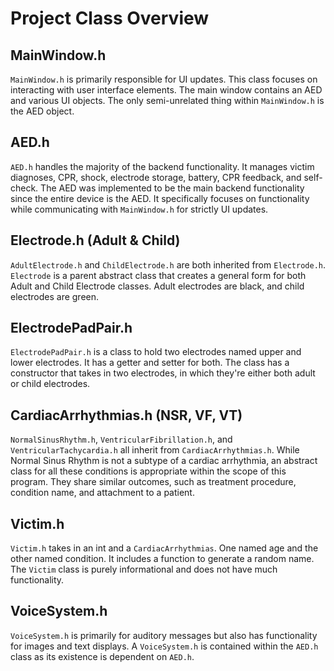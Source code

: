 # Project Class Overview

## MainWindow.h

`MainWindow.h` is primarily responsible for UI updates. This class focuses on interacting with user interface elements. The main window contains an AED and various UI objects. The only semi-unrelated thing within `MainWindow.h` is the AED object.

## AED.h

`AED.h` handles the majority of the backend functionality. It manages victim diagnoses, CPR, shock, electrode storage, battery, CPR feedback, and self-check. The AED was implemented to be the main backend functionality since the entire device is the AED. It specifically focuses on functionality while communicating with `MainWindow.h` for strictly UI updates.

## Electrode.h (Adult & Child)

`AdultElectrode.h` and `ChildElectrode.h` are both inherited from `Electrode.h`. `Electrode` is a parent abstract class that creates a general form for both Adult and Child Electrode classes. Adult electrodes are black, and child electrodes are green.

## ElectrodePadPair.h

`ElectrodePadPair.h` is a class to hold two electrodes named upper and lower electrodes. It has a getter and setter for both. The class has a constructor that takes in two electrodes, in which they're either both adult or child electrodes.

## CardiacArrhythmias.h (NSR, VF, VT)

`NormalSinusRhythm.h`, `VentricularFibrillation.h`, and `VentricularTachycardia.h` all inherit from `CardiacArrhythmias.h`. While Normal Sinus Rhythm is not a subtype of a cardiac arrhythmia, an abstract class for all these conditions is appropriate within the scope of this program. They share similar outcomes, such as treatment procedure, condition name, and attachment to a patient.

## Victim.h

`Victim.h` takes in an int and a `CardiacArrhythmias`. One named age and the other named condition. It includes a function to generate a random name. The `Victim` class is purely informational and does not have much functionality.

## VoiceSystem.h

`VoiceSystem.h` is primarily for auditory messages but also has functionality for images and text displays. A `VoiceSystem.h` is contained within the `AED.h` class as its existence is dependent on `AED.h`.
